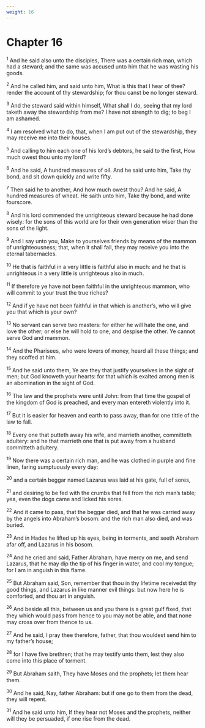 ```yaml
---
weight: 16
---
```


# Chapter 16

<sup>1</sup> And he said also unto the disciples, There was a certain rich man, which had a steward; and the same was accused unto him that he was wasting his goods. 

<sup>2</sup> And he called him, and said unto him, What is this that I hear of thee? render the account of thy stewardship; for thou canst be no longer steward. 

<sup>3</sup> And the steward said within himself, What shall I do, seeing that my lord taketh away the stewardship from me? I have not strength to dig; to beg I am ashamed. 

<sup>4</sup> I am resolved what to do, that, when I am put out of the stewardship, they may receive me into their houses. 

<sup>5</sup> And calling to him each one of his lord’s debtors, he said to the first, How much owest thou unto my lord? 

<sup>6</sup> And he said, A hundred measures of oil. And he said unto him, Take thy bond, and sit down quickly and write fifty. 

<sup>7</sup> Then said he to another, And how much owest thou? And he said, A hundred measures of wheat. He saith unto him, Take thy bond, and write fourscore. 

<sup>8</sup> And his lord commended the unrighteous steward because he had done wisely: for the sons of this world are for their own generation wiser than the sons of the light. 

<sup>9</sup> And I say unto you, Make to yourselves friends by means of the mammon of unrighteousness; that, when it shall fail, they may receive you into the eternal tabernacles. 

<sup>10</sup> He that is faithful in a very little is faithful also in much: and he that is unrighteous in a very little is unrighteous also in much. 

<sup>11</sup> If therefore ye have not been faithful in the unrighteous mammon, who will commit to your trust the true riches? 

<sup>12</sup> And if ye have not been faithful in that which is another’s, who will give you that which is your own? 

<sup>13</sup> No servant can serve two masters: for either he will hate the one, and love the other; or else he will hold to one, and despise the other. Ye cannot serve God and mammon. 

<sup>14</sup> And the Pharisees, who were lovers of money, heard all these things; and they scoffed at him. 

<sup>15</sup> And he said unto them, Ye are they that justify yourselves in the sight of men; but God knoweth your hearts: for that which is exalted among men is an abomination in the sight of God. 

<sup>16</sup> The law and the prophets were until John: from that time the gospel of the kingdom of God is preached, and every man entereth violently into it. 

<sup>17</sup> But it is easier for heaven and earth to pass away, than for one tittle of the law to fall. 

<sup>18</sup> Every one that putteth away his wife, and marrieth another, committeth adultery: and he that marrieth one that is put away from a husband committeth adultery. 

<sup>19</sup> Now there was a certain rich man, and he was clothed in purple and fine linen, faring sumptuously every day: 

<sup>20</sup> and a certain beggar named Lazarus was laid at his gate, full of sores, 

<sup>21</sup> and desiring to be fed with the crumbs that fell from the rich man’s table; yea, even the dogs came and licked his sores. 

<sup>22</sup> And it came to pass, that the beggar died, and that he was carried away by the angels into Abraham’s bosom: and the rich man also died, and was buried. 

<sup>23</sup> And in Hades he lifted up his eyes, being in torments, and seeth Abraham afar off, and Lazarus in his bosom. 

<sup>24</sup> And he cried and said, Father Abraham, have mercy on me, and send Lazarus, that he may dip the tip of his finger in water, and cool my tongue; for I am in anguish in this flame. 

<sup>25</sup> But Abraham said, Son, remember that thou in thy lifetime receivedst thy good things, and Lazarus in like manner evil things: but now here he is comforted, and thou art in anguish. 

<sup>26</sup> And beside all this, between us and you there is a great gulf fixed, that they which would pass from hence to you may not be able, and that none may cross over from thence to us. 

<sup>27</sup> And he said, I pray thee therefore, father, that thou wouldest send him to my father’s house; 

<sup>28</sup> for I have five brethren; that he may testify unto them, lest they also come into this place of torment. 

<sup>29</sup> But Abraham saith, They have Moses and the prophets; let them hear them. 

<sup>30</sup> And he said, Nay, father Abraham: but if one go to them from the dead, they will repent. 

<sup>31</sup> And he said unto him, If they hear not Moses and the prophets, neither will they be persuaded, if one rise from the dead. 


